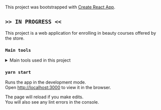 This project was bootstrapped with [Create React App](https://github.com/facebook/create-react-app).

## `>> IN PROGRESS <<`

This project is a web application for enrolling in beauty courses offered by the store.

### `Main tools`

<details>
  <summary>Main tools used in this project</summary>
  <section>
    <div>- React</div>
    <div>- styled-components</div>
    <div>- react-router-dom</div>
  </section>
</details>

### `yarn start`

Runs the app in the development mode.<br />
Open [http://localhost:3000](http://localhost:3000) to view it in the browser.

The page will reload if you make edits.<br />
You will also see any lint errors in the console.

